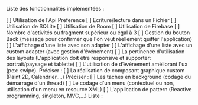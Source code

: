 Liste des fonctionnalités implémentées :

[ ] Utilisation de l'Api Preference
[ ] Ecriture/lecture dans un Fichier
[ ] Utilisation de SQLite
[ ] Utilisation de Room
[ ] Utilisation de Firebase
[ ] Nombre d'activités ou fragment supérieur ou égal à 3
[ ] Gestion du bouton Back (message pour confirmer que l'on veut réellement quitter l'application)
[ ] L'affichage d'une liste avec son adapter
[ ] L'affichage d'une liste avec un custom adapter (avec gestion d’événement)
[ ] La pertinence d'utilisation des layouts (L'application doit être responsive et supporter: portrait/paysage et tablette)
[ ] L'utilisation de d’événement améliorant l'ux (pex: swipe). Préciser :
[ ] La réalisation de composant graphique custom (Paint 2D, Calendrier,...) Préciser :
[ ] Les taches en background (codage du démarrage d'un thread)
[ ] Le codage d'un menu (contextuel ou non, utilisation d'un menu en resource XML)
[ ] L'application de pattern (Reactive programming, singleton, MVC,...) Liste :
